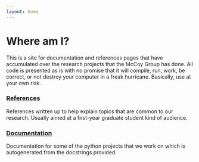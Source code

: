 ```yaml
---
layout: home
---
```


# Where am I?

This is a site for documentation and references pages that have accumulated over the research projects that the 
McCoy Group has done. All code is presented as is with no promise that it will compile, run, work, be correct, or not
destroy your computer in a freak hurricane. Basically, use at your own risk.

### [References](References)

References written up to help explain topics that are common to our research. Usually aimed at a first-year graduate student
kind of audience.

### [Documentation](Documentation)

Documentation for some of the python projects that we work on which is autogenerated from the docstrings provided.

